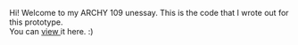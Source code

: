 Hi! Welcome to my ARCHY 109 unessay. This is the code that I wrote out for this prototype. <br>
You can <a href = "https://jadedsouza.shinyapps.io/archy109/">view </a> it here. :)